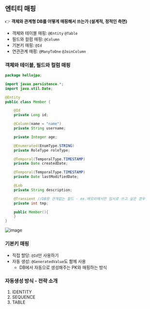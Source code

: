 ## 엔티티 매핑
👉 **객체와 관계형 DB를 어떻게 매핑해서 쓰는가 (설계적, 정적인 측면)**

- 객체와 테이블 매핑: `@Entity` `@Table`
- 필드와 컬럼 매핑: `@Column`
- 기본키 매핑: `@Id`
- 연관관계 매핑: `@ManyToOne` `@JoinColumn`

### 객체와 테이블, 필드와 컬럼 매핑 
````java
package hellojpa;

import javax.persistence.*;
import java.util.Date;

@Entity
public class Member {

    @Id
    private Long id;

    @Column(name = "name")
    private String username;

    private Integer age;

    @Enumerated(EnumType.STRING)
    private RoleType roleType;

    @Temporal(TemporalType.TIMESTAMP)
    private Date createdDate;

    @Temporal(TemporalType.TIMESTAMP)
    private Date lastModifiedDate;

    @Lob
    private String description;

    @Transient //DB랑 관계없는 필드 - ex.메모리에서만 임시로 쓰고 싶은 경우
    private int tmp;

    public Member(){
    }
}
``````

![image](https://user-images.githubusercontent.com/57944099/167135941-8811a495-43c0-411d-a5b4-52b11b9244f8.png)

### 기본키 매핑 
- 직접 할당: `@Id`만 사용하기
- 자동 생성: `@GeneratedValue`도 함께 사용
  - DB에서 자동으로 생성해주는 PK와 매핑하는 방식

### 자동생성 방식 - 전략 소개
1. IDENTITY
2. SEQUENCE
3. TABLE

